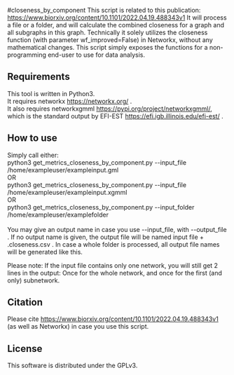 #closeness_by_component
This script is related to this publication: https://www.biorxiv.org/content/10.1101/2022.04.19.488343v1
It will process a file or a folder, and will calculate the combined closeness for a graph and all subgraphs in this graph.
Technically it solely utilizes the closeness function (with parameter wf_improved=False) in Networkx, without any mathematical changes. This script simply exposes the functions for a non-programming end-user to use for data analysis.

## Requirements
This tool is written in Python3.<br/>
It requires networkx https://networkx.org/ .<br/>
It also requires networkxgmml https://pypi.org/project/networkxgmml/, which is the standard output by EFI-EST https://efi.igb.illinois.edu/efi-est/ .<br/>


## How to use
Simply call either:<br/>
python3 get_metrics_closeness_by_component.py --input_file /home/exampleuser/exampleinput.gml <br/>
OR<br/>
python3 get_metrics_closeness_by_component.py --input_file /home/exampleuser/exampleinput.xgmml<br/>
OR<br/>
python3 get_metrics_closeness_by_component.py --input_folder /home/exampleuser/examplefolder<br/>
<br/>
You may give an output name in case you use --input_file, with --output_file . If no output name is given, the output file will be named input file + .closeness.csv . In case a whole folder is processed, all output file names will be generated like this.

Please note:
If the input file contains only one network, you will still get 2 lines in the output: Once for the whole network, and once for the first (and only) subnetwork.

## Citation
Please cite https://www.biorxiv.org/content/10.1101/2022.04.19.488343v1 (as well as Networkx) in case you use this script.<br/>

## License
This software is distributed under the GPLv3.<br/>
